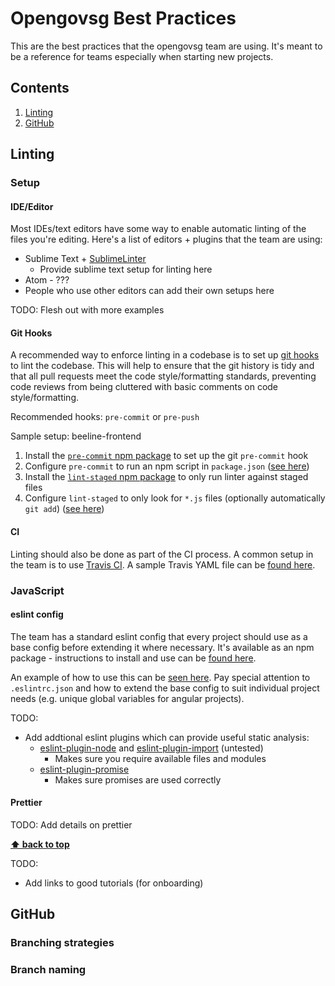# Opengovsg Best Practices

This are the best practices that the opengovsg team are using. It's meant to be a reference for teams especially when starting new projects.

## Contents

1. [Linting](#linting)
1. [GitHub](#github)

## Linting

### Setup

#### IDE/Editor

Most IDEs/text editors have some way to enable automatic linting of the files you're editing. Here's a list of editors + plugins that the team are using:

* Sublime Text + [SublimeLinter](https://github.com/SublimeLinter/SublimeLinter)
  * Provide sublime text setup for linting here
* Atom - ???
* People who use other editors can add their own setups here

TODO: Flesh out with more examples

#### Git Hooks

A recommended way to enforce linting in a codebase is to set up [git hooks](https://git-scm.com/book/gr/v2/Customizing-Git-Git-Hooks) to lint the codebase. This will help to ensure that the git history is tidy and that all pull requests meet the code style/formatting standards, preventing code reviews from being cluttered with basic comments on code style/formatting.

Recommended hooks: `pre-commit` or `pre-push`

Sample setup: beeline-frontend

1. Install the [`pre-commit` npm package](https://www.npmjs.com/package/pre-commit) to set up the git `pre-commit` hook
1. Configure `pre-commit` to run an npm script in `package.json` ([see here](https://github.com/datagovsg/beeline-frontend/blob/715d478db76a903f1534157228539a8bdde9e032/package.json#L163-L165))
1. Install the [`lint-staged` npm package](https://www.npmjs.com/package/lint-staged) to only run linter against staged files
1. Configure `lint-staged` to only look for `*.js` files (optionally automatically `git add`) ([see here](https://github.com/datagovsg/beeline-frontend/blob/715d478db76a903f1534157228539a8bdde9e032/package.json#L166-L171))

#### CI

Linting should also be done as part of the CI process. A common setup in the team is to use [Travis CI](https://docs.travis-ci.com/user/getting-started/). A sample Travis YAML file can be [found here](/linting/.travis.yml).

### JavaScript

#### eslint config

The team has a standard eslint config that every project should use as a base config before extending it where necessary. It's available as an npm package - instructions to install and use can be [found here](https://www.npmjs.com/package/@opengovsg/eslint-config-opengovsg).

An example of how to use this can be [seen here](https://github.com/datagovsg/beeline-frontend/pull/658/commits/25704f0a0e0ced181923667dee6742eb4937bf02). Pay special attention to `.eslintrc.json` and how to extend the base config to suit individual project needs (e.g. unique global variables for angular projects).

TODO:
* Add addtional eslint plugins which can provide useful static analysis:
  * [eslint-plugin-node](https://www.npmjs.com/package/eslint-plugin-node) and [eslint-plugin-import](https://github.com/benmosher/eslint-plugin-import) (untested)
    * Makes sure you require available files and modules
  * [eslint-plugin-promise](https://www.npmjs.com/package/eslint-plugin-promise)
    * Makes sure promises are used correctly

#### Prettier

TODO: Add details on prettier

**[⬆ back to top](#contents)**


TODO:
* Add links to good tutorials (for onboarding)

## GitHub

### Branching strategies

### Branch naming
